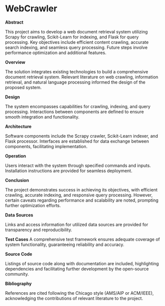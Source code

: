 # WebCrawler
**Abstract**

This project aims to develop a web document retrieval system utilizing Scrapy for crawling, Scikit-Learn for indexing, and Flask for query processing. Key objectives include efficient content crawling, accurate search indexing, and seamless query processing. Future steps involve performance optimization and additional features.

**Overview**

The solution integrates existing technologies to build a comprehensive document retrieval system. Relevant literature on web crawling, information retrieval, and natural language processing informed the design of the proposed system.

**Design**

The system encompasses capabilities for crawling, indexing, and query processing. Interactions between components are defined to ensure smooth integration and functionality.

**Architecture**

Software components include the Scrapy crawler, Scikit-Learn indexer, and Flask processor. Interfaces are established for data exchange between components, facilitating implementation.

**Operation**

Users interact with the system through specified commands and inputs. Installation instructions are provided for seamless deployment.

**Conclusion**

The project demonstrates success in achieving its objectives, with efficient crawling, accurate indexing, and responsive query processing. However, certain caveats regarding performance and scalability are noted, prompting further optimization efforts.

**Data Sources**

Links and access information for utilized data sources are provided for transparency and reproducibility.

**Test Cases**
A comprehensive test framework ensures adequate coverage of system functionality, guaranteeing reliability and accuracy.

**Source Code**

Listings of source code along with documentation are included, highlighting dependencies and facilitating further development by the open-source community.

**Bibliography**

References are cited following the Chicago style (AMS/AIP or ACM/IEEE), acknowledging the contributions of relevant literature to the project.

